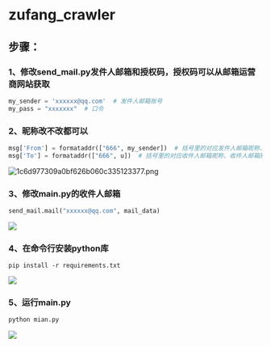 # zufang_crawler

## 步骤：

### 1、修改send_mail.py发件人邮箱和授权码，授权码可以从邮箱运营商网站获取

```python
my_sender = 'xxxxxx@qq.com'  # 发件人邮箱账号
my_pass = "xxxxxxx"  # 口令
```

### 2、昵称改不改都可以

```python
msg['From'] = formataddr(["666", my_sender])  # 括号里的对应发件人邮箱昵称、发件人邮箱账号
msg['To'] = formataddr(["666", u])  # 括号里的对应收件人邮箱昵称、收件人邮箱账号
```



![1c6d977309a0bf626b060c335123377.png](C:\Users\70931\Desktop\1c6d977309a0bf626b060c335123377.png)

### 3、修改main.py的收件人邮箱

```python
send_mail.mail("xxxxxx@qq.com", mail_data)
```



![](C:\Users\70931\AppData\Roaming\marktext\images\2023-07-22-13-43-47-image.png)

### 4、在命令行安装python库

```shell
pip install -r requirements.txt
```

![](C:\Users\70931\AppData\Roaming\marktext\images\2023-07-22-13-46-41-image.png)

### 5、运行main.py

```python
python mian.py
```

![](C:\Users\70931\AppData\Roaming\marktext\images\2023-07-22-13-48-23-image.png)